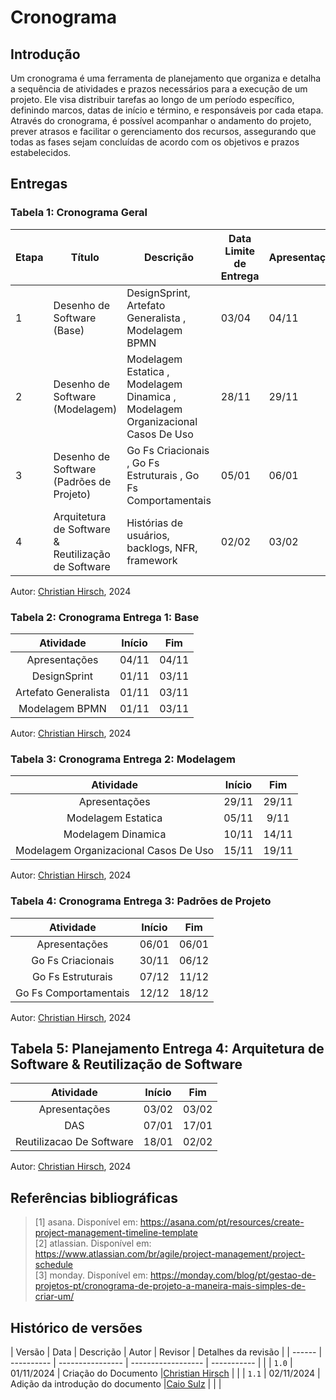 # Cronograma

## Introdução

Um cronograma é uma ferramenta de planejamento que organiza e detalha a sequência de atividades e prazos necessários para a execução de um projeto. Ele visa distribuir tarefas ao longo de um período específico, definindo marcos, datas de início e término, e responsáveis por cada etapa. Através do cronograma, é possível acompanhar o andamento do projeto, prever atrasos e facilitar o gerenciamento dos recursos, assegurando que todas as fases sejam concluídas de acordo com os objetivos e prazos estabelecidos.

## Entregas

###  Tabela 1: Cronograma Geral

| Etapa | Título                         | Descrição                                                    | Data Limite de Entrega | Apresentação  |
| ----- | ------------------------------ | ------------------------------------------------------------ | ------- | ------------- |
| 1     | Desenho de Software (Base)                  | DesignSprint, Artefato Generalista , Modelagem BPMN | 03/04   | 04/11        |
| 2     | Desenho de Software (Modelagem)       | Modelagem Estatica , Modelagem Dinamica , Modelagem Organizacional Casos De Uso      | 28/11   | 29/11         |
| 3     | Desenho de Software (Padrões de Projeto)        | Go Fs Criacionais , Go Fs Estruturais , Go Fs Comportamentais      | 05/01   | 06/01         |
| 4     | Arquitetura de Software & Reutilização de Software | Histórias de usuários, backlogs, NFR, framework              | 02/02   | 03/02         |

Autor:  [Christian Hirsch](https://github.com/crstyhs), 2024
### Tabela 2: Cronograma Entrega 1: Base

|            Atividade             | Início | Fim   | 
| :------------------------------: | :-----: | :-----:  
|          Apresentações           |  04/11  |  04/11    | 
|  DesignSprint |  01/11   |  03/11  | 
|       Artefato Generalista       |  01/11   |  03/11  | 
|          Modelagem BPMN           |  01/11   |  03/11  | 


Autor:  [Christian Hirsch](https://github.com/crstyhs), 2024

### Tabela 3: Cronograma Entrega 2: Modelagem

|            Atividade             | Início | Fim   | 
| :------------------------------: | :-----: | :-----:  
|          Apresentações           |  29/11  |  29/11   | 
|  Modelagem Estatica |  05/11   |  9/11  | 
|       Modelagem Dinamica       |  10/11   |  14/11  | 
|          Modelagem Organizacional Casos De Uso           |  15/11   |  19/11  | 

Autor:  [Christian Hirsch](https://github.com/crstyhs), 2024

### Tabela 4: Cronograma Entrega 3: Padrões de Projeto

|            Atividade             | Início | Fim   | 
| :------------------------------: | :-----: | :-----:  
|          Apresentações           |  06/01   |  06/01     | 
| Go Fs Criacionais |  30/11   |  06/12  | 
|       Go Fs Estruturais       |  07/12   |  11/12  | 
|          Go Fs Comportamentais          |  12/12   |  18/12  | 

Autor:  [Christian Hirsch](https://github.com/crstyhs), 2024

## Tabela 5: Planejamento Entrega 4: Arquitetura de Software & Reutilização de Software

|            Atividade             | Início | Fim   | 
| :------------------------------: | :-----: | :-----:  
|          Apresentações           |  03/02  |  03/02    | 
|  DAS |  07/01   |  17/01  | 
|     Reutilizacao De Software     |  18/01   |  02/02  | 


Autor:  [Christian Hirsch](https://github.com/crstyhs), 2024

## Referências bibliográficas

>[1] asana. Disponível em: https://asana.com/pt/resources/create-project-management-timeline-template </br>
>[2] atlassian. Disponível em: https://www.atlassian.com/br/agile/project-management/project-schedule </br>
>[3] monday. Disponível em: https://monday.com/blog/pt/gestao-de-projetos-pt/cronograma-de-projeto-a-maneira-mais-simples-de-criar-um/ </br>


##  Histórico de versões

| Versão | Data   | Descrição | Autor | Revisor   | Detalhes da revisão |
| ------ | ---------- | ---------------- | ------------------ | ----------- | |
| `1.0`    | 01/11/2024 | Criação do Documento |[Christian Hirsch](https://github.com/crstyhs) |  | 
| `1.1`    | 02/11/2024 | Adição da introdução do documento |[Caio Sulz](https://github.com/CaioSulz) |  | |
